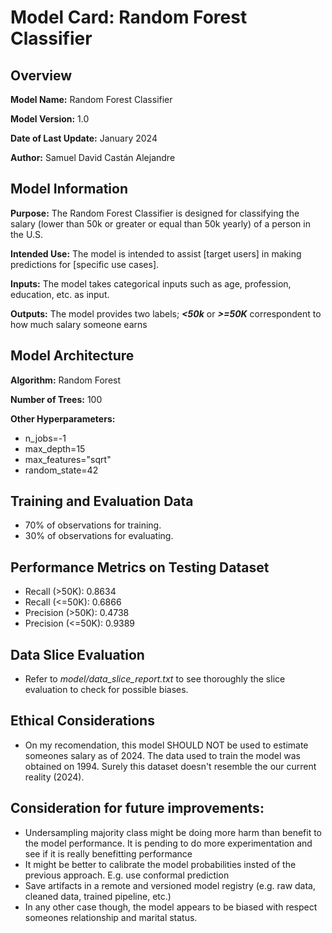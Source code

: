 # Model Card: Random Forest Classifier

## Overview

**Model Name:** Random Forest Classifier

**Model Version:** 1.0

**Date of Last Update:** January 2024

**Author:** Samuel David Castán Alejandre

## Model Information

**Purpose:** The Random Forest Classifier is designed for classifying the salary (lower than 50k or greater or equal than 50k yearly) of a person in the U.S.

**Intended Use:** The model is intended to assist [target users] in making predictions for [specific use cases].

**Inputs:** The model takes categorical inputs such as age, profession, education, etc. as input.

**Outputs:** The model provides two labels; ***<50k*** or ***>=50K*** correspondent to how much salary someone earns

## Model Architecture

**Algorithm:** Random Forest

**Number of Trees:** 100

**Other Hyperparameters:**
- n_jobs=-1
- max_depth=15
- max_features="sqrt"
- random_state=42

## Training and Evaluation Data
- 70% of observations for training.
- 30% of observations for evaluating. 

## Performance Metrics on Testing Dataset
- Recall (>50K): 0.8634
- Recall (<=50K): 0.6866
- Precision (>50K): 0.4738
- Precision (<=50K): 0.9389

## Data Slice Evaluation
- Refer to *model/data_slice_report.txt* to see thoroughly the slice evaluation to check for possible biases.

## Ethical Considerations
- On my recomendation, this model SHOULD NOT be used to estimate someones salary as of 2024. The data used to train the model was obtained on 1994. Surely this dataset doesn't resemble the our current reality (2024).

## Consideration for future improvements:
- Undersampling majority class might be doing more harm than benefit to the model performance. It is pending to do more experimentation and see if it is really benefitting performance
- It might be better to calibrate the model probabilities insted of the previous approach. E.g. use conformal prediction
- Save artifacts in a remote and versioned model registry (e.g. raw data, cleaned data, trained pipeline, etc.)
- In any other case though, the model appears to be biased with respect someones relationship and marital status.